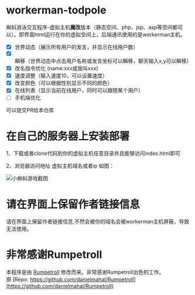 workerman-todpole
=================

蝌蚪游泳交互程序-虚拟主机**魔改**版本（静态空间、php、jsp、asp等空间都可以）。即界面html运行在你的虚拟空间上，后端通讯使用的是workerman主机。

- [x] 世界动态（展示所有用户的发言，并显示在线用户数）
- [x] 瞬移（世界动态中点击用户名称或发言坐标可以瞬移，聊天输入x,y可以瞬移）
- [x] 改名指令优化 (name:xxx或我叫xxx)
- [x] 速度调整（输入速度10，可以设置速度）
- [x] 改变颜色（可以根据性别显示不同的颜色）
- [x] 在线列表（显示当前在线用户，同时可以跟随某个用户）
- [ ] 手机端优化

可以提交PR给本仓库

在自己的服务器上安装部署
==================

1、下载或者clone代码到你的虚拟主机任意目录并且能够访问index.html即可

2、浏览器访问地址  虚拟主机域名或者ip 如图：

![小蝌蚪游戏截图](https://raw.githubusercontent.com/walkor/workerman-todpole/master/Applications/Todpole/Web/images/workerman-todpole-browser.png)


请在界面上保留作者链接信息
==================
请在界面上保留作者链接信息,不然会被你的域名会被workerman主机屏蔽，导致无法使用。

非常感谢Rumpetroll
===================
本程序是由 [Rumpetroll](http://rumpetroll.com) 修改而来。非常感谢Rumpetroll出色的工作。  
原 [Repo: https://github.com/danielmahal/Rumpetroll](https://github.com/danielmahal/Rumpetroll)
